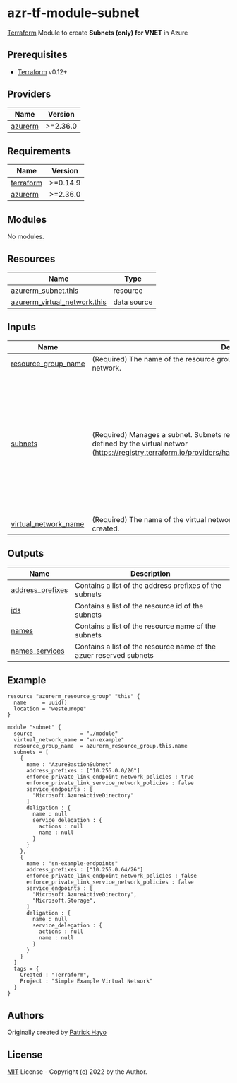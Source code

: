 # azr-tf-module-subnet

[Terraform](https://www.terraform.io) Module to create **Subnets (only) for VNET** in Azure

<!-- BEGIN_TF_DOCS -->
## Prerequisites

- [Terraform](https://releases.hashicorp.com/terraform/) v0.12+

## Providers

| Name | Version |
|------|---------|
| <a name="provider_azurerm"></a> [azurerm](#provider\_azurerm) | >=2.36.0 |

## Requirements

| Name | Version |
|------|---------|
| <a name="requirement_terraform"></a> [terraform](#requirement\_terraform) | >=0.14.9 |
| <a name="requirement_azurerm"></a> [azurerm](#requirement\_azurerm) | >=2.36.0 |

## Modules

No modules.

## Resources

| Name | Type |
|------|------|
| [azurerm_subnet.this](https://registry.terraform.io/providers/hashicorp/azurerm/latest/docs/resources/subnet) | resource |
| [azurerm_virtual_network.this](https://registry.terraform.io/providers/hashicorp/azurerm/latest/docs/data-sources/virtual_network) | data source |

## Inputs

| Name | Description | Type | Default | Required |
|------|-------------|------|---------|:--------:|
| <a name="input_resource_group_name"></a> [resource\_group\_name](#input\_resource\_group\_name) | (Required) The name of the resource group in which to get the data of the the virtual network. | `string` | n/a | yes |
| <a name="input_subnets"></a> [subnets](#input\_subnets) | (Required) Manages a subnet. Subnets represent network segments within the IP space defined by the virtual networ (https://registry.terraform.io/providers/hashicorp/azurerm/latest/docs/resources/subnet). | <pre>list(object({<br>    name                                           = string<br>    address_prefixes                               = list(string)<br>    enforce_private_link_endpoint_network_policies = bool<br>    enforce_private_link_service_network_policies  = bool<br>    service_endpoints                              = list(string)<br>    deligation = object({<br>      name = string<br>      service_delegation = object({<br>        actions = list(string)<br>        name    = string<br>      })<br>    })<br>  }))</pre> | n/a | yes |
| <a name="input_virtual_network_name"></a> [virtual\_network\_name](#input\_virtual\_network\_name) | (Required) The name of the virtual network. Changing this forces a new resource to be created. | `string` | n/a | yes |

## Outputs

| Name | Description |
|------|-------------|
| <a name="output_address_prefixes"></a> [address\_prefixes](#output\_address\_prefixes) | Contains a list of the address prefixes of the subnets |
| <a name="output_ids"></a> [ids](#output\_ids) | Contains a list of the resource id of the subnets |
| <a name="output_names"></a> [names](#output\_names) | Contains a list of the resource name of the subnets |
| <a name="output_names_services"></a> [names\_services](#output\_names\_services) | Contains a list of the resource name of the azuer reserved subnets |

## Example

```hcl
resource "azurerm_resource_group" "this" {
  name     = uuid()
  location = "westeurope"
}

module "subnet" {
  source               = "./module"
  virtual_network_name = "vn-example"
  resource_group_name  = azurerm_resource_group.this.name
  subnets = [
    {
      name : "AzureBastionSubnet"
      address_prefixes : ["10.255.0.0/26"]
      enforce_private_link_endpoint_network_policies : true
      enforce_private_link_service_network_policies : false
      service_endpoints : [
        "Microsoft.AzureActiveDirectory"
      ]
      deligation : {
        name : null
        service_delegation : {
          actions : null
          name : null
        }
      }
    },
    {
      name : "sn-example-endpoints"
      address_prefixes : ["10.255.0.64/26"]
      enforce_private_link_endpoint_network_policies : false
      enforce_private_link_service_network_policies : false
      service_endpoints : [
        "Microsoft.AzureActiveDirectory",
        "Microsoft.Storage",
      ]
      deligation : {
        name : null
        service_delegation : {
          actions : null
          name : null
        }
      }
    }
  ]
  tags = {
    Created : "Terraform",
    Project : "Simple Example Virtual Network"
  }
}
```


<!-- END_TF_DOCS -->
## Authors

Originally created by [Patrick Hayo](http://github.com/patrickhayo)

## License

[MIT](LICENSE) License - Copyright (c) 2022 by the Author.

